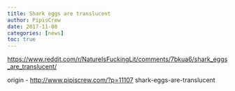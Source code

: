 ```yaml
---
title: Shark eggs are translucent
author: PipisCrew
date: 2017-11-08
categories: [news]
toc: true
---
```


https://www.reddit.com/r/NatureIsFuckingLit/comments/7bkua6/shark_eggs_are_translucent/

origin - http://www.pipiscrew.com/?p=11107 shark-eggs-are-translucent